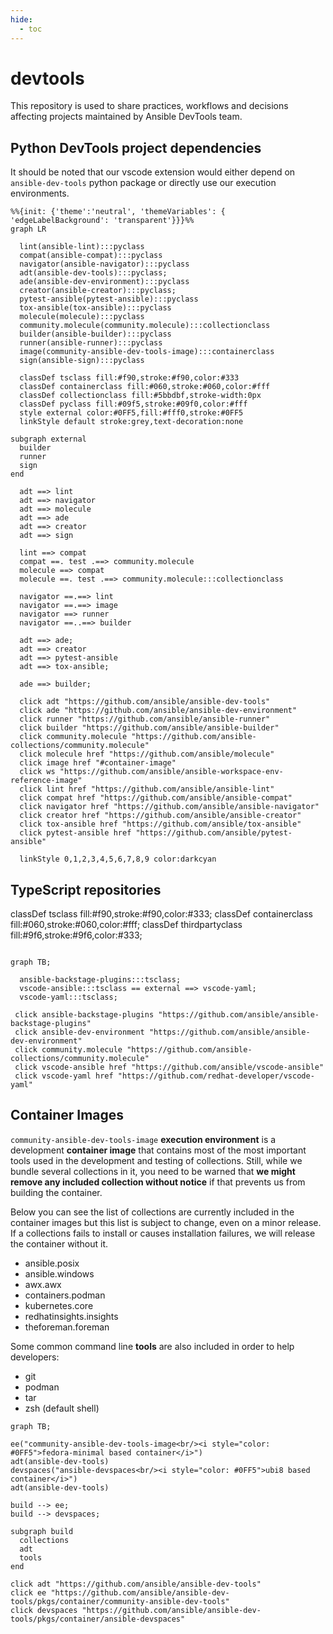 ```yaml
---
hide:
  - toc
---
```


# devtools

This repository is used to share practices, workflows and decisions affecting projects maintained by Ansible DevTools team.

## Python DevTools project dependencies

It should be noted that our vscode extension would either depend on `ansible-dev-tools` python package or directly use our execution environments.

```mermaid
%%{init: {'theme':'neutral', 'themeVariables': { 'edgeLabelBackground': 'transparent'}}}%%
graph LR

  lint(ansible-lint):::pyclass
  compat(ansible-compat):::pyclass
  navigator(ansible-navigator):::pyclass
  adt(ansible-dev-tools):::pyclass;
  ade(ansible-dev-environment):::pyclass
  creator(ansible-creator):::pyclass;
  pytest-ansible(pytest-ansible):::pyclass
  tox-ansible(tox-ansible):::pyclass
  molecule(molecule):::pyclass
  community.molecule(community.molecule):::collectionclass
  builder(ansible-builder):::pyclass
  runner(ansible-runner):::pyclass
  image(community-ansible-dev-tools-image):::containerclass
  sign(ansible-sign):::pyclass

  classDef tsclass fill:#f90,stroke:#f90,color:#333
  classDef containerclass fill:#060,stroke:#060,color:#fff
  classDef collectionclass fill:#5bbdbf,stroke-width:0px
  classDef pyclass fill:#09f5,stroke:#09f0,color:#fff
  style external color:#0FF5,fill:#fff0,stroke:#0FF5
  linkStyle default stroke:grey,text-decoration:none

subgraph external
  builder
  runner
  sign
end

  adt ==> lint
  adt ==> navigator
  adt ==> molecule
  adt ==> ade
  adt ==> creator
  adt ==> sign

  lint ==> compat
  compat ==. test .==> community.molecule
  molecule ==> compat
  molecule ==. test .==> community.molecule:::collectionclass

  navigator ==.==> lint
  navigator ==.==> image
  navigator ==> runner
  navigator ==..==> builder

  adt ==> ade;
  adt ==> creator
  adt ==> pytest-ansible
  adt ==> tox-ansible;

  ade ==> builder;

  click adt "https://github.com/ansible/ansible-dev-tools"
  click ade "https://github.com/ansible/ansible-dev-environment"
  click runner "https://github.com/ansible/ansible-runner"
  click builder "https://github.com/ansible/ansible-builder"
  click community.molecule "https://github.com/ansible-collections/community.molecule"
  click molecule href "https://github.com/ansible/molecule"
  click image href "#container-image"
  click ws "https://github.com/ansible/ansible-workspace-env-reference-image"
  click lint href "https://github.com/ansible/ansible-lint"
  click compat href "https://github.com/ansible/ansible-compat"
  click navigator href "https://github.com/ansible/ansible-navigator"
  click creator href "https://github.com/ansible/ansible-creator"
  click tox-ansible href "https://github.com/ansible/tox-ansible"
  click pytest-ansible href "https://github.com/ansible/pytest-ansible"

  linkStyle 0,1,2,3,4,5,6,7,8,9 color:darkcyan

```

## TypeScript repositories

  classDef tsclass fill:#f90,stroke:#f90,color:#333;
  classDef containerclass fill:#060,stroke:#060,color:#fff;
  classDef thirdpartyclass fill:#9f6,stroke:#9f6,color:#333;

```mermaid

graph TB;

  ansible-backstage-plugins:::tsclass;
  vscode-ansible:::tsclass == external ==> vscode-yaml;
  vscode-yaml:::tsclass;

 click ansible-backstage-plugins "https://github.com/ansible/ansible-backstage-plugins"
 click ansible-dev-environment "https://github.com/ansible/ansible-dev-environment"
 click community.molecule "https://github.com/ansible-collections/community.molecule"
 click vscode-ansible href "https://github.com/ansible/vscode-ansible"
 click vscode-yaml href "https://github.com/redhat-developer/vscode-yaml"
```

## Container Images

`community-ansible-dev-tools-image` **execution environment** is a development
**container image** that contains most of the most important tools used in the
development and testing of collections. Still, while we bundle several
collections in it, you need to be warned that **we might remove any included
collection without notice** if that prevents us from
building the container.

Below you can see the list of collections are currently included in the
container images but this list is subject to change, even on a minor release.
If a collections fails to install or causes installation failures, we will
release the container without it.

- ansible.posix
- ansible.windows
- awx.awx
- containers.podman
- kubernetes.core
- redhatinsights.insights
- theforeman.foreman

Some common command line **tools** are also included in order to help developers:

- git
- podman
- tar
- zsh (default shell)

```mermaid
graph TB;

ee("community-ansible-dev-tools-image<br/><i style="color: #0FF5">fedora-minimal based container</i>")
adt(ansible-dev-tools)
devspaces("ansible-devspaces<br/><i style="color: #0FF5">ubi8 based container</i>")
adt(ansible-dev-tools)

build --> ee;
build --> devspaces;

subgraph build
  collections
  adt
  tools
end

click adt "https://github.com/ansible/ansible-dev-tools"
click ee "https://github.com/ansible/ansible-dev-tools/pkgs/container/community-ansible-dev-tools"
click devspaces "https://github.com/ansible/ansible-dev-tools/pkgs/container/ansible-devspaces"

```
